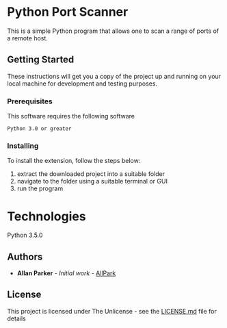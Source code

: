 # Python Port Scanner 

This is a simple Python program that allows one to scan a range of ports of a remote host. 

## Getting Started

These instructions will get you a copy of the project up and running on your local machine for development and testing purposes. 

### Prerequisites

This software requires the following software

```
Python 3.0 or greater
```

### Installing

To install the extension, follow the steps below:

1. extract the downloaded project into a suitable folder
2. navigate to the folder using a suitable terminal or GUI
3. run the program 

# Technologies
Python 3.5.0 


## Authors

* **Allan Parker** - *Initial work* - [AllPark](https://github.com/allpark)

## License

This project is licensed under The Unlicense - see the [LICENSE.md](LICENSE.md) file for details
